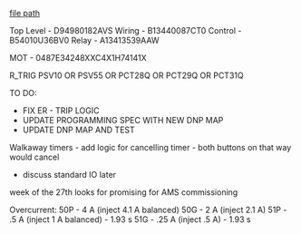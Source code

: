 
[file path](<file:///C:\Users\jnetherton\G&W Electric Co\US-PowerGridAutomation - Documents\_Lazer\116007 - Amptek BNSF>)

Top Level - D94980182AVS
Wiring - B13440087CT0
Control - B54010U36BV0
Relay - A13413539AAW

MOT - 0487E34248XXC4X1H74141X

R_TRIG PSV10 OR PSV55 OR PCT28Q OR PCT29Q OR PCT31Q

TO DO:
- FIX ER - TRIP LOGIC
- UPDATE PROGRAMMING SPEC WITH NEW DNP MAP
- UPDATE DNP MAP AND TEST



Walkaway timers - add logic for cancelling timer - both buttons on that way would cancel
- discuss standard IO later



week of the 27th looks for promising for AMS commissioning

Overcurrent:
50P - 4 A (inject 4.1 A balanced)
50G - 2 A (inject 2.1 A)
51P - .5 A (inject 1 A balanced) - 1.93 s
51G - .25 A (inject .5 A) - 1.93 s